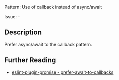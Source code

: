 Pattern: Use of callback instead of async/await

Issue: -

## Description

Prefer async/await to the callback pattern.

## Further Reading

* [eslint-plugin-promise - prefer-await-to-callbacks](https://github.com/xjamundx/eslint-plugin-promise/blob/master/docs/rules/prefer-await-to-callbacks.md)